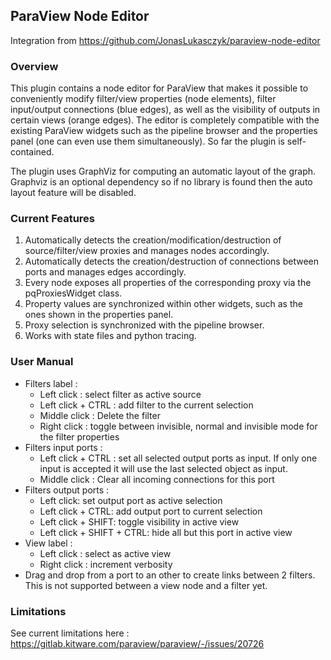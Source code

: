 ## ParaView Node Editor

Integration from https://github.com/JonasLukasczyk/paraview-node-editor

### Overview

This plugin contains a node editor for ParaView that makes it possible to conveniently modify filter/view properties (node elements), filter input/output connections (blue edges), as well as the visibility of outputs in certain views (orange edges). The editor is completely compatible with the existing ParaView widgets such as the pipeline browser and the properties panel (one can even use them simultaneously). So far the plugin is self-contained.

The plugin uses GraphViz for computing an automatic layout of the graph.
Graphviz is an optional dependency so if no library is found then the auto layout feature will be disabled.

### Current Features

1. Automatically detects the creation/modification/destruction of source/filter/view proxies and manages nodes accordingly.
2. Automatically detects the creation/destruction of connections between ports and manages edges accordingly.
3. Every node exposes all properties of the corresponding proxy via the pqProxiesWidget class.
4. Property values are synchronized within other widgets, such as the ones shown in the properties panel.
5. Proxy selection is synchronized with the pipeline browser.
6. Works with state files and python tracing.

### User Manual

* Filters label :
    - Left click : select filter as active source
    - Left click + CTRL : add filter to the current selection
    - Middle click : Delete the filter
    - Right click : toggle between invisible, normal and invisible mode for the filter properties
* Filters input ports :
    - Left click + CTRL : set all selected output ports as input. If only one input is accepted it will use the last selected object as input.
    - Middle click : Clear all incoming connections for this port
* Filters output ports :
    - Left click: set output port as active selection
    - Left click + CTRL: add output port to current selection
    - Left click + SHIFT: toggle visibility in active view
    - Left click + SHIFT + CTRL: hide all but this port in active view
* View label :
    - Left click : select as active view
    - Right click : increment verbosity
* Drag and drop from a port to an other to create links between 2 filters. This is not supported between a view node and a filter yet.

### Limitations

See current limitations here : https://gitlab.kitware.com/paraview/paraview/-/issues/20726
